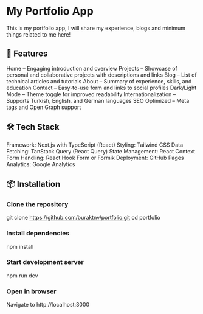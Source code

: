 # My Portfolio App
This is my portfolio app, I will share my experience, blogs and minimum things related to me here! 

## 🚀 Features
Home – Engaging introduction and overview
Projects – Showcase of personal and collaborative projects with descriptions and links
Blog – List of technical articles and tutorials
About – Summary of experience, skills, and education
Contact – Easy-to-use form and links to social profiles
Dark/Light Mode – Theme toggle for improved readability
Internationalization – Supports Turkish, English, and German languages
SEO Optimized – Meta tags and Open Graph support

## 🛠️ Tech Stack

Framework: Next.js with TypeScript (React)
Styling: Tailwind CSS
Data Fetching: TanStack Query (React Query)
State Management: React Context
Form Handling: React Hook Form or Formik
Deployment: GitHub Pages
Analytics: Google Analytics

## 📦 Installation
### Clone the repository
git clone https://github.com/buraktnv/portfolio.git
cd portfolio

### Install dependencies
npm install

### Start development server
npm run dev

### Open in browser
Navigate to http://localhost:3000